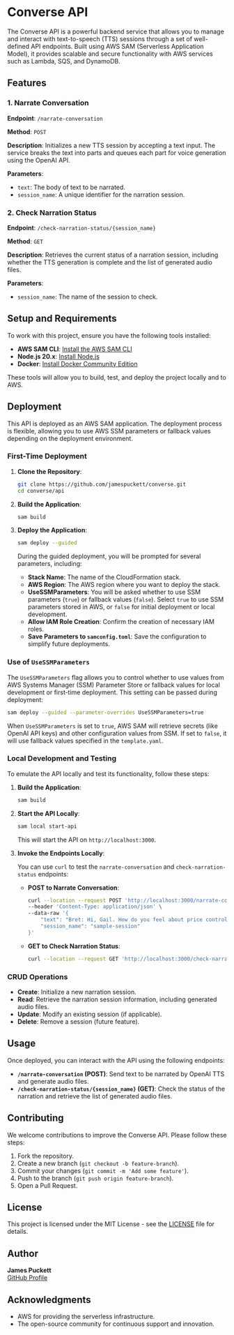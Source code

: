 # Converse API

The Converse API is a powerful backend service that allows you to manage and interact with text-to-speech (TTS) sessions through a set of well-defined API endpoints. Built using AWS SAM (Serverless Application Model), it provides scalable and secure functionality with AWS services such as Lambda, SQS, and DynamoDB.

## Features

### 1. Narrate Conversation
**Endpoint**: `/narrate-conversation`

**Method**: `POST`

**Description**: Initializes a new TTS session by accepting a text input. The service breaks the text into parts and queues each part for voice generation using the OpenAI API.

**Parameters**:
- `text`: The body of text to be narrated.
- `session_name`: A unique identifier for the narration session.

### 2. Check Narration Status
**Endpoint**: `/check-narration-status/{session_name}`

**Method**: `GET`

**Description**: Retrieves the current status of a narration session, including whether the TTS generation is complete and the list of generated audio files.

**Parameters**:
- `session_name`: The name of the session to check.

## Setup and Requirements

To work with this project, ensure you have the following tools installed:

- **AWS SAM CLI**: [Install the AWS SAM CLI](https://docs.aws.amazon.com/serverless-application-model/latest/developerguide/serverless-sam-cli-install.html)
- **Node.js 20.x**: [Install Node.js](https://nodejs.org/en/)
- **Docker**: [Install Docker Community Edition](https://hub.docker.com/search/?type=edition&offering=community)

These tools will allow you to build, test, and deploy the project locally and to AWS.

## Deployment

This API is deployed as an AWS SAM application. The deployment process is flexible, allowing you to use AWS SSM parameters or fallback values depending on the deployment environment.

### First-Time Deployment

1. **Clone the Repository**:
    ```bash
    git clone https://github.com/jamespuckett/converse.git
    cd converse/api
    ```

2. **Build the Application**:
    ```bash
    sam build
    ```

3. **Deploy the Application**:
    ```bash
    sam deploy --guided
    ```

    During the guided deployment, you will be prompted for several parameters, including:

    - **Stack Name**: The name of the CloudFormation stack.
    - **AWS Region**: The AWS region where you want to deploy the stack.
    - **UseSSMParameters**: You will be asked whether to use SSM parameters (`true`) or fallback values (`false`). Select `true` to use SSM parameters stored in AWS, or `false` for initial deployment or local development.
    - **Allow IAM Role Creation**: Confirm the creation of necessary IAM roles.
    - **Save Parameters to `samconfig.toml`**: Save the configuration to simplify future deployments.

### Use of `UseSSMParameters`

The `UseSSMParameters` flag allows you to control whether to use values from AWS Systems Manager (SSM) Parameter Store or fallback values for local development or first-time deployment. This setting can be passed during deployment:

```bash
sam deploy --guided --parameter-overrides UseSSMParameters=true
```

When `UseSSMParameters` is set to `true`, AWS SAM will retrieve secrets (like OpenAI API keys) and other configuration values from SSM. If set to `false`, it will use fallback values specified in the `template.yaml`.

### Local Development and Testing

To emulate the API locally and test its functionality, follow these steps:

1. **Build the Application**:
    ```bash
    sam build
    ```

2. **Start the API Locally**:
    ```bash
    sam local start-api
    ```

    This will start the API on `http://localhost:3000`.

3. **Invoke the Endpoints Locally**:

    You can use `curl` to test the `narrate-conversation` and `check-narration-status` endpoints:

    - **POST to Narrate Conversation**:
      ```bash
      curl --location --request POST 'http://localhost:3000/narrate-conversation' \
      --header 'Content-Type: application/json' \
      --data-raw '{
          "text": "Bret: Hi, Gail. How do you feel about price controls? Gail: this is seriuos talk.",
          "session_name": "sample-session"
      }'
      ```

    - **GET to Check Narration Status**:
      ```bash
      curl --location --request GET 'http://localhost:3000/check-narration-status/sample-session'
      ```

### CRUD Operations
- **Create**: Initialize a new narration session.
- **Read**: Retrieve the narration session information, including generated audio files.
- **Update**: Modify an existing session (if applicable).
- **Delete**: Remove a session (future feature).

## Usage

Once deployed, you can interact with the API using the following endpoints:

- **`/narrate-conversation` (POST)**: Send text to be narrated by OpenAI TTS and generate audio files.
- **`/check-narration-status/{session_name}` (GET)**: Check the status of the narration and retrieve the list of generated audio files.

## Contributing

We welcome contributions to improve the Converse API. Please follow these steps:

1. Fork the repository.
2. Create a new branch (`git checkout -b feature-branch`).
3. Commit your changes (`git commit -m 'Add some feature'`).
4. Push to the branch (`git push origin feature-branch`).
5. Open a Pull Request.

## License

This project is licensed under the MIT License - see the [LICENSE](../LICENSE) file for details.

## Author

**James Puckett**  
[GitHub Profile](https://github.com/jamespuckett)

## Acknowledgments

- AWS for providing the serverless infrastructure.
- The open-source community for continuous support and innovation.
